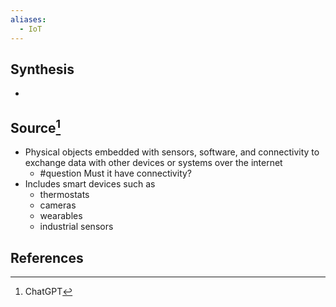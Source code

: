 ```yaml
---
aliases:
  - IoT
---
```

## Synthesis
- 
## Source[^1]
- Physical objects embedded with sensors, software, and connectivity to exchange data with other devices or systems over the internet
	- #question Must it have connectivity?
- Includes smart devices such as 
	- thermostats
	- cameras
	- wearables
	- industrial sensors
## References

[^1]: ChatGPT
